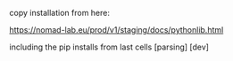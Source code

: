 copy installation from here:

https://nomad-lab.eu/prod/v1/staging/docs/pythonlib.html

including the pip installs from last cells [parsing] [dev]
